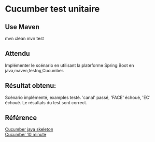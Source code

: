 # Cucumber test unitaire 

## Use Maven
mvn clean
mvn test

## Attendu
Implémenter le scénario en utilisant la plateforme Spring Boot en java,maven,testng,Cucumber.

## Résultat obtenu:
Scénario implémenté, examples testé. 'canal' passé, 'FACE' échoué, 'EC' échoué.
Le résultats du test sont correct.

## Référence
[Cucumber java skeleton](https://github.com/cucumber/cucumber-java-skeleton) <br>
[Cucumber 10 minute](https://cucumber.io/docs/guides/10-minute-tutorial/)
